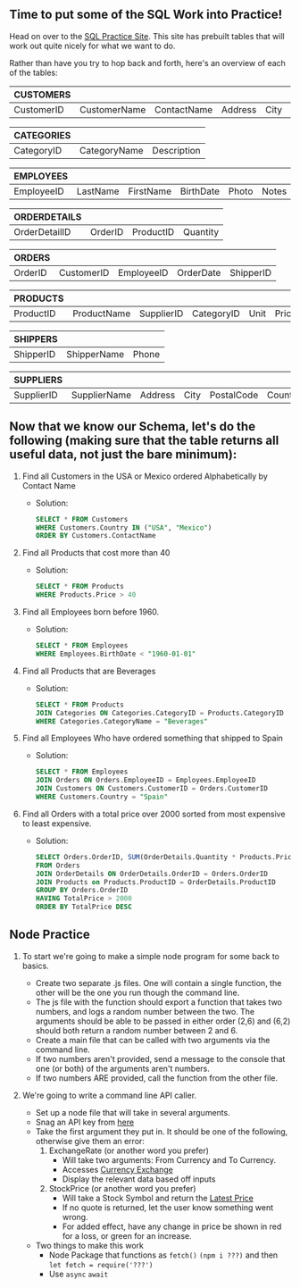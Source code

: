 ## Time to put some of the SQL Work into Practice!

 Head on over to the [SQL Practice Site](https://www.w3schools.com/sql/trysql.asp?filename=trysql_desc). This site has prebuilt tables that will work out quite nicely for what we want to do.

 Rather than have you try to hop back and forth, here's an overview of each of the tables:

 |CUSTOMERS|||||||
 |-|-|-|-|-|-|-|
 |CustomerID|CustomerName|ContactName|Address|City|PostalCode|Country|

 
 |CATEGORIES|||
 |-|-|-|
 |CategoryID|CategoryName|Description|

 |EMPLOYEES||||||
 |-|-|-|-|-|-|
 |EmployeeID|LastName|FirstName|BirthDate|Photo|Notes|

 |ORDERDETAILS||||
 |-|-|-|-|
 |OrderDetailID|OrderID|ProductID|Quantity

 |ORDERS|||||
 |-|-|-|-|-|
 |OrderID|CustomerID|EmployeeID|OrderDate|ShipperID|

 |PRODUCTS||||||
 |-|-|-|-|-|-|
 |ProductID|ProductName|SupplierID|CategoryID|Unit|Price|

 |SHIPPERS|||
 |-|-|-|
 |ShipperID|ShipperName|Phone|

|SUPPLIERS|||||||
 |-|-|-|-|-|-|-|
 |SupplierID|SupplierName|Address|City|PostalCode|Country|



 ## Now that we know our Schema, let's do the following (making sure that the table returns all useful data, not just the bare minimum): 
1. Find all Customers in the USA or Mexico ordered Alphabetically by Contact Name
    * Solution: 
        ``` SQL
        SELECT * FROM Customers 
        WHERE Customers.Country IN ("USA", "Mexico")
        ORDER BY Customers.ContactName
        ```
    
2. Find all Products that cost more than 40
    * Solution: 
        ``` SQL
        SELECT * FROM Products
        WHERE Products.Price > 40  
        ```
3. Find all Employees born before 1960.
    * Solution: 
        ``` SQL
        SELECT * FROM Employees
        WHERE Employees.BirthDate < "1960-01-01"        
        ```
4. Find all Products that are Beverages
    * Solution: 
        ``` SQL
        SELECT * FROM Products
        JOIN Categories ON Categories.CategoryID = Products.CategoryID
        WHERE Categories.CategoryName = "Beverages"
        ```
5. Find all Employees Who have ordered something that shipped to Spain
    * Solution: 
        ``` SQL
        SELECT * FROM Employees
        JOIN Orders ON Orders.EmployeeID = Employees.EmployeeID
        JOIN Customers ON Customers.CustomerID = Orders.CustomerID
        WHERE Customers.Country = "Spain"
        ```
6. Find all Orders with a total price over 2000 sorted from most expensive to least expensive.
    * Solution: 
        ``` SQL
        SELECT Orders.OrderID, SUM(OrderDetails.Quantity * Products.Price) as TotalPrice 
        FROM Orders
        JOIN OrderDetails ON OrderDetails.OrderID = Orders.OrderID
        JOIN Products on Products.ProductID = OrderDetails.ProductID
        GROUP BY Orders.OrderID
        HAVING TotalPrice > 2000
        ORDER BY TotalPrice DESC
        ```

## Node Practice

1. To start we're going to make a simple node program for some back to basics.
    * Create two separate .js files. One will contain a single function, the other will be the one you run though the command line. 
    * The js file with the function should export a function that takes two numbers, and logs a random number between the two. The arguments should be able to be passed in either order (2,6) and (6,2) should both return a random number between 2 and 6.
    * Create a main file that can be called with two arguments via the command line.
    * If two numbers aren't provided, send a message to the console that one (or both) of the arguments aren't numbers.
    * If two numbers ARE provided, call the function from the other file.

2. We're going to write a command line API caller.
    * Set up a node file that will take in several arguments.
    * Snag an API key from [here](https://www.alphavantage.co/documentation/)
    * Take the first argument they put in. It should be one of the following, otherwise give them an error: 
        1. ExchangeRate (or another word you prefer)
            * Will take two arguments: From Currency and To Currency.
            * Accesses [Currency Exchange](https://www.alphavantage.co/documentation/#currency-exchange)
            * Display the relevant data based off inputs
        2. StockPrice (or another word you prefer)
            * Will take a Stock Symbol and return the [Latest Price](https://www.alphavantage.co/documentation/#latestprice)
            * If no quote is returned, let the user know something went wrong.
            * For added effect, have any change in price be shown in red for a loss, or green for an increase.
    * Two things to make this work
        * Node Package that functions as `fetch()` `(npm i ???)` and then `let fetch = require('???')`
        * Use `async` `await`